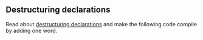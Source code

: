 ## Destructuring declarations

Read about [destructuring declarations](https://kotlinlang.org/docs/reference/multi-declarations.html) and make the following code compile by adding one word.
